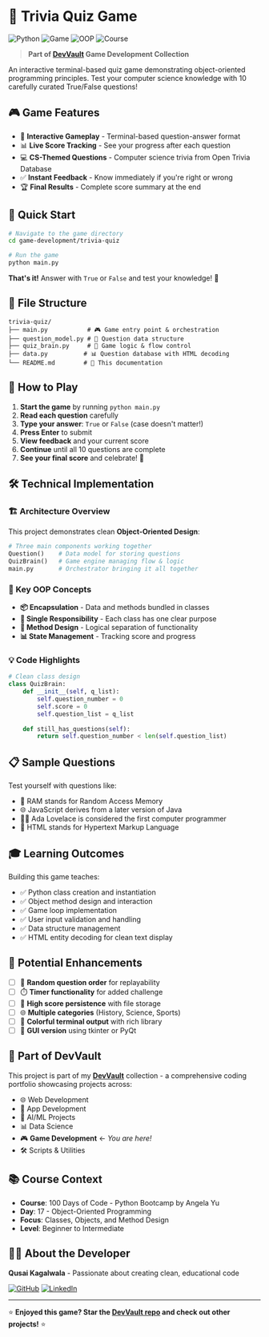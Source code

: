 # 🧠 Trivia Quiz Game

![Python](https://img.shields.io/badge/Python-3.6+-blue?style=for-the-badge&logo=python&logoColor=white)
![Game](https://img.shields.io/badge/Type-Terminal%20Game-green?style=for-the-badge)
![OOP](https://img.shields.io/badge/Concept-OOP-purple?style=for-the-badge)
![Course](https://img.shields.io/badge/100%20Days%20of%20Code-Day%2017-orange?style=for-the-badge)

> **Part of [DevVault](../../) Game Development Collection**

An interactive terminal-based quiz game demonstrating object-oriented programming principles. Test your computer science knowledge with 10 carefully curated True/False questions!

## 🎮 Game Features

- 🎯 **Interactive Gameplay** - Terminal-based question-answer format
- 📊 **Live Score Tracking** - See your progress after each question  
- 💻 **CS-Themed Questions** - Computer science trivia from Open Trivia Database
- ✅ **Instant Feedback** - Know immediately if you're right or wrong
- 🏆 **Final Results** - Complete score summary at the end

## 🚀 Quick Start

```bash
# Navigate to the game directory
cd game-development/trivia-quiz

# Run the game
python main.py
```

**That's it!** Answer with `True` or `False` and test your knowledge! 🧠

## 📁 File Structure

```
trivia-quiz/
├── main.py           # 🎮 Game entry point & orchestration
├── question_model.py # 📝 Question data structure
├── quiz_brain.py     # 🧠 Game logic & flow control
├── data.py          # 📊 Question database with HTML decoding
└── README.md        # 📖 This documentation
```

## 🎯 How to Play

1. **Start the game** by running `python main.py`
2. **Read each question** carefully
3. **Type your answer**: `True` or `False` (case doesn't matter!)
4. **Press Enter** to submit
5. **View feedback** and your current score
6. **Continue** until all 10 questions are complete
7. **See your final score** and celebrate! 🎉

## 🛠️ Technical Implementation

### 🏗️ Architecture Overview

This project demonstrates clean **Object-Oriented Design**:

```python
# Three main components working together
Question()    # Data model for storing questions
QuizBrain()   # Game engine managing flow & logic  
main.py       # Orchestrator bringing it all together
```

### 🔧 Key OOP Concepts

- **📦 Encapsulation** - Data and methods bundled in classes
- **🎯 Single Responsibility** - Each class has one clear purpose
- **🔄 Method Design** - Logical separation of functionality
- **📊 State Management** - Tracking score and progress

### 💡 Code Highlights

```python
# Clean class design
class QuizBrain:
    def __init__(self, q_list):
        self.question_number = 0
        self.score = 0
        self.question_list = q_list
    
    def still_has_questions(self):
        return self.question_number < len(self.question_list)
```

## 📋 Sample Questions

Test yourself with questions like:
- 💾 RAM stands for Random Access Memory
- 🌐 JavaScript derives from a later version of Java  
- 👩‍💻 Ada Lovelace is considered the first computer programmer
- 📝 HTML stands for Hypertext Markup Language

## 🎓 Learning Outcomes

Building this game teaches:
- ✅ Python class creation and instantiation
- ✅ Object method design and interaction
- ✅ Game loop implementation
- ✅ User input validation and handling
- ✅ Data structure management
- ✅ HTML entity decoding for clean text display

## 🔮 Potential Enhancements

- [ ] 🎲 **Random question order** for replayability
- [ ] ⏱️ **Timer functionality** for added challenge  
- [ ] 🏅 **High score persistence** with file storage
- [ ] 🌐 **Multiple categories** (History, Science, Sports)
- [ ] 🎨 **Colorful terminal output** with rich library
- [ ] 📱 **GUI version** using tkinter or PyQt

## 🎯 Part of DevVault

This project is part of my **[DevVault](../../)** collection - a comprehensive coding portfolio showcasing projects across:

- 🌐 Web Development
- 📱 App Development  
- 🤖 AI/ML Projects
- 📊 Data Science
- 🎮 **Game Development** ← *You are here!*
- 🛠️ Scripts & Utilities

## 📚 Course Context

- **Course**: 100 Days of Code - Python Bootcamp by Angela Yu
- **Day**: 17 - Object-Oriented Programming
- **Focus**: Classes, Objects, and Method Design
- **Level**: Beginner to Intermediate

## 👨‍💻 About the Developer

**Qusai Kagalwala** - Passionate about creating clean, educational code

[![GitHub](https://img.shields.io/badge/GitHub-qusai--Kagal-181717?style=flat&logo=github)](https://github.com/qusai-Kagal)
[![LinkedIn](https://img.shields.io/badge/LinkedIn-qusai--kagalwala-0077B5?style=flat&logo=linkedin)](https://www.linkedin.com/in/qusai-kagalwala/)

---

⭐ **Enjoyed this game? Star the [DevVault repo](../../) and check out other projects!** ⭐
